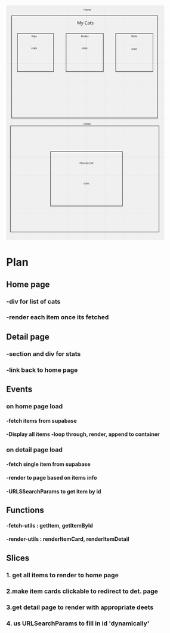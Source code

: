 ![wireframe](./assets/My-cats-wireframe.png)

# Plan

## Home page

### -div for list of cats

### -render each item once its fetched

## Detail page

### -section and div for stats

### -link back to home page

## Events

### on home page load

#### -fetch items from supabase

#### -Display all items -loop through, render, append to container

### on detail page load

#### -fetch single item from supabase

#### -render to page based on items info

#### -URLSSearchParams to get item by id

## Functions

#### -fetch-utils : getItem, getItemById

#### -render-utils : renderItemCard, renderItemDetail

## Slices

### 1. get all items to render to home page

### 2.make item cards clickable to redirect to det. page

### 3.get detail page to render with appropriate deets

### 4. us URLSearchParams to fill in id 'dynamically'
